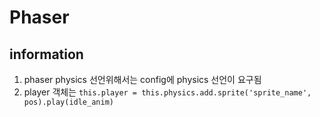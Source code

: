 # Phaser


## information

1. phaser physics 선언위해서는 config에 physics 선언이 요구됨
2. player 객체는 `this.player = this.physics.add.sprite('sprite_name', pos).play(idle_anim)`